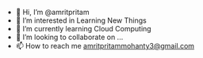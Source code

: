 - 👋 Hi, I’m @amritpritam
- 👀 I’m interested in Learning New Things
- 🌱 I’m currently learning Cloud Computing
- 💞️ I’m looking to collaborate on ...
- 📫 How to reach me amritpritammohanty3@gmail.com

<!---
amritpritam/amritpritam is a ✨ special ✨ repository because its `README.md` (this file) appears on your GitHub profile.
You can click the Preview link to take a look at your changes.
--->

